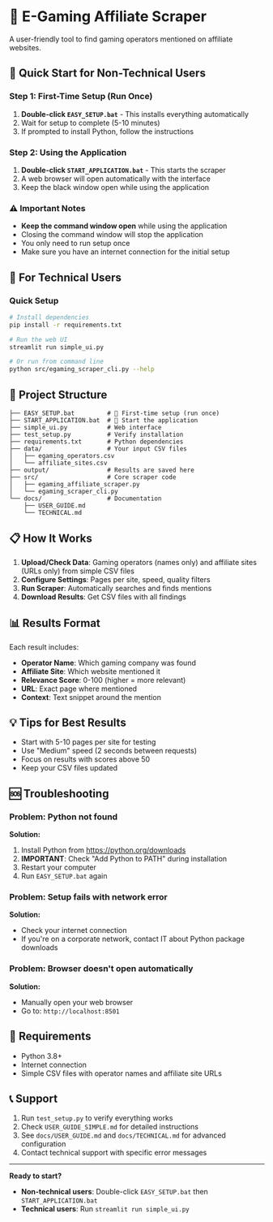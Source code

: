 # 🎰 E-Gaming Affiliate Scraper

A user-friendly tool to find gaming operators mentioned on affiliate websites.

## 🚀 Quick Start for Non-Technical Users

### Step 1: First-Time Setup (Run Once)

1. **Double-click `EASY_SETUP.bat`** - This installs everything automatically
2. Wait for setup to complete (5-10 minutes)
3. If prompted to install Python, follow the instructions

### Step 2: Using the Application

1. **Double-click `START_APPLICATION.bat`** - This starts the scraper
2. A web browser will open automatically with the interface
3. Keep the black window open while using the application

### ⚠️ Important Notes

- **Keep the command window open** while using the application
- Closing the command window will stop the application
- You only need to run setup once
- Make sure you have an internet connection for the initial setup

## 🔧 For Technical Users

### Quick Setup

```bash
# Install dependencies
pip install -r requirements.txt

# Run the web UI
streamlit run simple_ui.py

# Or run from command line
python src/egaming_scraper_cli.py --help
```

## 📁 Project Structure

```
├── EASY_SETUP.bat         # 🔧 First-time setup (run once)
├── START_APPLICATION.bat  # 🎯 Start the application
├── simple_ui.py           # Web interface
├── test_setup.py          # Verify installation
├── requirements.txt       # Python dependencies
├── data/                  # Your input CSV files
│   ├── egaming_operators.csv
│   └── affiliate_sites.csv
├── output/                # Results are saved here
├── src/                   # Core scraper code
│   ├── egaming_affiliate_scraper.py
│   └── egaming_scraper_cli.py
└── docs/                  # Documentation
    ├── USER_GUIDE.md
    └── TECHNICAL.md
```

## 📋 How It Works

1. **Upload/Check Data**: Gaming operators (names only) and affiliate sites (URLs only) from simple CSV files
2. **Configure Settings**: Pages per site, speed, quality filters
3. **Run Scraper**: Automatically searches and finds mentions
4. **Download Results**: Get CSV files with all findings

## 📊 Results Format

Each result includes:

- **Operator Name**: Which gaming company was found
- **Affiliate Site**: Which website mentioned it
- **Relevance Score**: 0-100 (higher = more relevant)
- **URL**: Exact page where mentioned
- **Context**: Text snippet around the mention

## 💡 Tips for Best Results

- Start with 5-10 pages per site for testing
- Use "Medium" speed (2 seconds between requests)
- Focus on results with scores above 50
- Keep your CSV files updated

## 🆘 Troubleshooting

### Problem: Python not found

**Solution:**

1. Install Python from https://python.org/downloads
2. **IMPORTANT**: Check "Add Python to PATH" during installation
3. Restart your computer
4. Run `EASY_SETUP.bat` again

### Problem: Setup fails with network error

**Solution:**

- Check your internet connection
- If you're on a corporate network, contact IT about Python package downloads

### Problem: Browser doesn't open automatically

**Solution:**

- Manually open your web browser
- Go to: `http://localhost:8501`

## 🔧 Requirements

- Python 3.8+
- Internet connection
- Simple CSV files with operator names and affiliate site URLs

## 📞 Support

1. Run `test_setup.py` to verify everything works
2. Check `USER_GUIDE_SIMPLE.md` for detailed instructions
3. See `docs/USER_GUIDE.md` and `docs/TECHNICAL.md` for advanced configuration
4. Contact technical support with specific error messages

---

**Ready to start?**

- **Non-technical users**: Double-click `EASY_SETUP.bat` then `START_APPLICATION.bat`
- **Technical users**: Run `streamlit run simple_ui.py`
